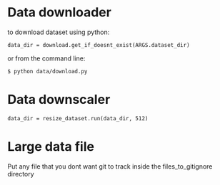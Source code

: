 # Data downloader
to download dataset using python:
```
data_dir = download.get_if_doesnt_exist(ARGS.dataset_dir)
```
or from the command line:
```
$ python data/download.py
```
# Data downscaler
```
data_dir = resize_dataset.run(data_dir, 512)
```

# Large data file
Put any file that you dont want git to track inside the files_to_gitignore directory
